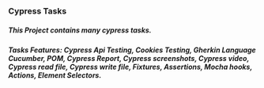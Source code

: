 ### Cypress Tasks

##### This Project contains many cypress tasks.
##### Tasks Features: Cypress Api Testing, Cookies Testing, Gherkin Language Cucumber, POM, Cypress Report, Cypress screenshots, Cypress video, Cypress read file, Cypress write file, Fixtures, Assertions, Mocha hooks, Actions, Element Selectors. 
